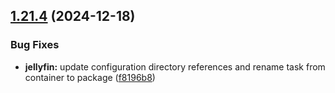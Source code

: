 ## [1.21.4](https://github.com/arpanrec/home-lab/compare/1.21.3...1.21.4) (2024-12-18)


### Bug Fixes

* **jellyfin:** update configuration directory references and rename task from container to package ([f8196b8](https://github.com/arpanrec/home-lab/commit/f8196b8a33c4b263925565757e6f157b087d108b))
